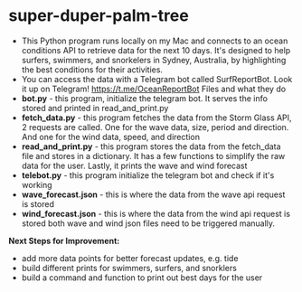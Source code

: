 # super-duper-palm-tree
- This Python program runs locally on my Mac and connects to an ocean conditions API to retrieve data for the next 10 days. It's designed to help surfers, swimmers, and snorkelers in Sydney, Australia, by highlighting the best conditions for their activities.
- You can access the data with a Telegram bot called SurfReportBot. Look it up on Telegram! https://t.me/OceanReportBot
Files and what they do
- **bot.py** - this program, initialize the telegram bot. It serves the info stored and printed in read_and_print.py
- **fetch_data.py** - this program fetches the data from the Storm Glass API, 2 requests are called. One for the wave data, size, period and direction. And one for the wind data, speed, and direction
- **read_and_print.py** - this program stores the data from the fetch_data file and stores in a dictionary. It has a few functions to simplify the raw data for the user. Lastly, it prints the wave and wind forecast
- **telebot.py** - this program initialize the telegram bot and check if it's working
- **wave_forecast.json** - this is where the data from the wave api request is stored 
- **wind_forecast.json** - this is where the data from the wind api request is stored 
both wave and wind json files need to be triggered manually.

**Next Steps for Improvement:**

- add more data points for better forecast updates, e.g. tide
- build different prints for swimmers, surfers, and snorklers
- build a command and function to print out best days for the user
